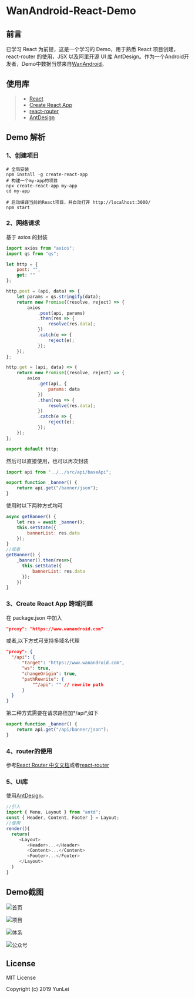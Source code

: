 # WanAndroid-React-Demo

## 前言

已学习 React 为前提，这是一个学习的 Demo，用于熟悉 React 项目创建，react-router 的使用，JSX 以及阿里开源 UI 库 AntDesign。作为一个Android开发者，Demo中数据当然来自[WanAndroid](https://www.wanandroid.com/)。

## 使用库

> -   [React](https://github.com/facebook/react)
> -   [Create React App](https://github.com/facebookincubator/create-react-app)
> -   [react-router](https://github.com/ReactTraining/react-router)
> -   [AntDesign](https://ant.design/docs/react/introduce-cn)

## Demo 解析

### 1、创建项目

```
# 全局安装
npm install -g create-react-app
# 构建一个my-app的项目
npx create-react-app my-app
cd my-app

# 启动编译当前的React项目，并自动打开 http://localhost:3000/
npm start
```

### 2、网络请求

基于 axios 的封装

```javascript
import axios from "axios";
import qs from "qs";

let http = {
    post: "",
    get: ""
};

http.post = (api, data) => {
    let params = qs.stringify(data);
    return new Promise((resolve, reject) => {
        axios
            .post(api, params)
            .then(res => {
                resolve(res.data);
            })
            .catch(e => {
                reject(e);
            });
    });
};

http.get = (api, data) => {
    return new Promise((resolve, reject) => {
        axios
            .get(api, {
                params: data
            })
            .then(res => {
                resolve(res.data);
            })
            .catch(e => {
                reject(e);
            });
    });
};

export default http;
```

然后可以直接使用，也可以再次封装

```javascript
import api from "../../src/api/baseApi";

export function _banner() {
    return api.get("/banner/json");
}
```

使用时以下两种方式均可

```javascript
async getBanner() {
    let res = await _banner();
    this.setState({
        bannerList: res.data
    });
}
//或者
getBanner() {
    _banner().then(res=>{
      this.setState({
          bannerList: res.data
      });
    })
}
```

### 3、Create React App 跨域问题

在 package.json 中加入

```json
"proxy": "https://www.wanandroid.com"
```

或者,以下方式可支持多域名代理
```json
"proxy": {
  "/api": {
      "target": "https://www.wanandroid.com",
      "ws": true,
      "changeOrigin": true,
      "pathRewrite": {
          "^/api": "" // rewrite path
      }
  }
}
```
第二种方式需要在请求路径加*/api*,如下
```javascript
export function _banner() {
    return api.get("/api/banner/json");
}
```

### 4、router的使用

参考[React Router 中文文档](http://react-guide.github.io/react-router-cn/index.html)或者[react-router](https://github.com/ReactTraining/react-router)

### 5、UI库

使用[AntDesign](https://ant.design/docs/react/introduce-cn)。

```javascript
//引入
import { Menu, Layout } from "antd";
const { Header, Content, Footer } = Layout;
//使用
render(){
  return(
     <Layout>
        <Header>...</Header>
        <Content>...</Content>
        <Footer>...</Footer>
     </Layout>
  )
}
```
## Demo截图

![首页](https://github.com/leiyun1993/WanAndroid-React-Demo/raw/master/screenshot/1.jpg)

![项目](https://github.com/leiyun1993/WanAndroid-React-Demo/raw/master/screenshot/2.jpg)

![体系](https://github.com/leiyun1993/WanAndroid-React-Demo/raw/master/screenshot/3.jpg)

![公众号](https://github.com/leiyun1993/WanAndroid-React-Demo/raw/master/screenshot/4.jpg)

## License

MIT License

Copyright (c) 2019 YunLei
